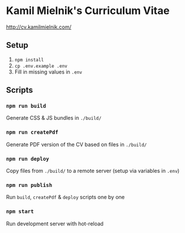 # Kamil Mielnik's Curriculum Vitae
http://cv.kamilmielnik.com/

## Setup
1. `npm install`
2. `cp .env.example .env`
3. Fill in missing values in `.env`

## Scripts

### `npm run build`
Generate CSS & JS bundles in `./build/`

### `npm run createPdf`
Generate PDF version of the CV based on files in `./build/`

### `npm run deploy`
Copy files from `./build/` to a remote server (setup via variables in `.env`)

### `npm run publish` 
Run `build`, `createPdf` & `deploy` scripts one by one

### `npm start`
Run development server with hot-reload
